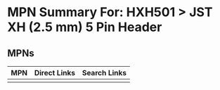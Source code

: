 



# MPN Summary For: HXH501 > JST XH (2.5 mm) 5 Pin Header

## MPNs
  

|MPN|Direct Links|Search Links|
| :--- | :--- | :--- |
||||
